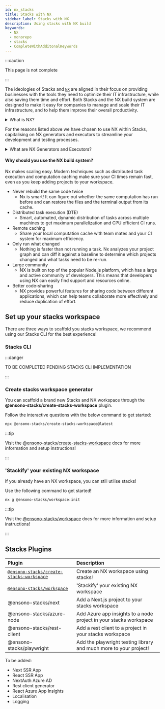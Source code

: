 ```yaml
---
id: nx_stacks
title: Stacks with NX
sidebar_label: Stacks with NX
description: Using stacks with NX build
keywords:
  - NX
  - monorepo
  - stacks
  - CompleteWithAdditonalKeywords
---
```


:::caution

This page is not complete

:::

The ideologies of Stacks and [`NX`](https://nx.dev/) are aligned in their focus on providing businesses with the tools they need to optimize their IT infrastructure, while also saving them time and effort. Both Stacks and the NX build system are designed to make it easy for companies to manage and scale their IT infrastructure, and to help them improve their overall productivity. 

<details>
  <summary>What is NX?</summary>
    <p>The NX build system is a powerful tool that allows developers to easily build, test, and deploy their applications. It is built on top of the popular open-source Node.js platform, and provides a streamlined and efficient workflow for building and deploying applications. With NX, developers can easily manage their dependencies, automate tasks, and quickly test their applications in different environments.</p> 
    <p>Additionally, NX provides powerful features such as code-sharing, optimized builds, and real-time feedback, making it an ideal choice for any developer looking to streamline their development process and improve their productivity.</p>

:::tip Find out more!
Find out more about NX through their official [documentation](https://nx.dev/getting-started/intro)!
:::

</details>

For the reasons listed above we have chosen to use NX within Stacks, capitalising on NX generators and executors to streamline your development and testing processes. 

<details>
  <summary>What are NX Generators and Executors?</summary>
    <p>NX generators and executors are two powerful features of the NX build system that allow developers to quickly and easily generate new code and files for their projects, as well as to automate common tasks.</p>
    <p>NX generators are templates that can be used to quickly generate new code and files for different types of projects, such as Angular applications, React components, and Node.js services. Developers can use these generators to quickly create the code and files they need, based on pre-defined templates, saving them time and effort.</p>
    <p>NX executors, on the other hand, are scripts that can be used to automate common tasks, such as building, testing, and deploying code. Developers can use these executors to automate repetitive tasks and to streamline their workflow. Executors can also be customized to suit the specific needs of a project, making them a highly versatile tool.</p>
    <p>Both generators and executors are integrated with the NX build system, which enables developers to easily build, test and deploy their application. They also allow for consistent patterns to be followed in the project, making it easier for developers to understand the project structure and for maintainability.</p>
</details>

#### Why should you use the NX build system?

Nx makes scaling easy. Modern techniques such as distributed task execution and computation caching make sure your CI times remain fast, even as you keep adding projects to your workspace.
- Never rebuild the same code twice
  - Nx is smart! It can figure out whether the same computation has run before and can restore the files and the terminal output from its cache.
- Distributed task execution (DTE)
  - Smart, automated, dynamic distribution of tasks across multiple machines to get maximum parallelization and CPU efficient CI runs.
- Remote caching
  - Share your local computation cache with team mates and your CI system for maximum efficiency.
- Only run what changed
  - Nothing is faster than not running a task. Nx analyzes your project graph and can diff it against a baseline to determine which projects changed and what tasks need to be re-run.
- Large community
  - NX is built on top of the popular Node.js platform, which has a large and active community of developers. This means that developers using NX can easily find support and resources online.
- Better code-sharing
  - NX provides powerful features for sharing code between different applications, which can help teams collaborate more effectively and reduce duplication of effort.

## Set up your stacks workspace

There are three ways to scaffold you stacks workspace, we recommend using our Stacks CLI for the best experience!

### Stacks CLI

:::danger

TO BE COMPLETED PENDING STACKS CLI IMPLEMENTATION

:::

### Create stacks workspace generator

You can scaffold a brand new Stacks and NX workspace through the __@ensono-stacks/create-stacks-workspace__ plugin.

Follow the interactive questions with the below command to get started:

```bash
npx @ensono-stacks/create-stacks-workspace@latest
```

:::tip

Visit the [@ensono-stacks/create-stacks-workspace](./azure-node/not-valid-link-update-when-available.md) docs for more information and setup instructions!

:::

### 'Stackify' your existing NX workspace

If you already have an NX workspace, you can still utilise stacks!

Use the following command to get started!
```bash
nx g @ensono-stacks/workspace:init
```

:::tip

Visit the [@ensono-stacks/workspace](./workspace/plugin-information.md) docs for more information and setup instructions!

:::

## Stacks Plugins

| Plugin | Description |
| :---   | :---   |
| [`@ensono-stacks/create-stacks-workspace`](ensono-stacks-create-stacks-workspace) | Create an NX workspace using stacks! |
| [`@ensono-stacks/workspace`](./workspace/plugin-information.md) | 'Stackify' your existing NX workspace | 
| @ensono-stacks/next | Add a Next.js project to your stacks workspace |
| @ensono-stacks/azure-node | Add Azure app insights to a node project in your stacks workspace|
| @ensono-stacks/rest-client | Add a rest client to a project in your stacks workspace |
| @ensono-stacks/playwright | Add the playwright testing library and much more to your project! |

To be added: 
- Next SSR App
- React SSR App
- NextAuth Azure AD
- Rest client generator
- React Azure App Insights
- Localisation
- Logging
